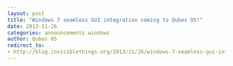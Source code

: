 ```yaml
---
layout: post
title: "Windows 7 seamless GUI integration coming to Qubes OS!"
date: 2013-11-26
categories: announcements windows
author: Qubes OS
redirect_to:
- http://blog.invisiblethings.org/2013/11/26/windows-7-seamless-gui-integration.html
---
```

